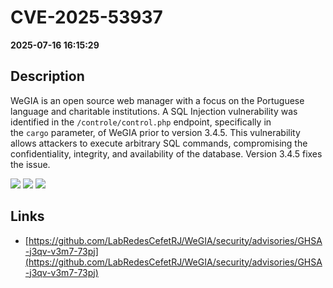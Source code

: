 # CVE-2025-53937

**2025-07-16 16:15:29**

## Description
WeGIA is an open source web manager with a focus on the Portuguese language and charitable institutions. A SQL Injection vulnerability was identified in the `/controle/control.php` endpoint, specifically in the `cargo` parameter, of WeGIA prior to version 3.4.5. This vulnerability allows attackers to execute arbitrary SQL commands, compromising the confidentiality, integrity, and availability of the database. Version 3.4.5 fixes the issue.

![](https://img.shields.io/static/v1?label=Score&message=9.4&color=red)
![](https://img.shields.io/static/v1?label=Severity&message=CRITICAL&color=red)
![](https://img.shields.io/static/v1?label=CWE&message=SQL&color=green)

## Links
- [https://github.com/LabRedesCefetRJ/WeGIA/security/advisories/GHSA-j3qv-v3m7-73pj](https://github.com/LabRedesCefetRJ/WeGIA/security/advisories/GHSA-j3qv-v3m7-73pj)
